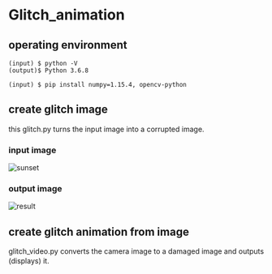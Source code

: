 # Glitch_animation

## operating environment  
```
(input) $ python -V
(output)$ Python 3.6.8

(input) $ pip install numpy=1.15.4, opencv-python
```

## create glitch image

this glitch.py turns the input image into a corrupted image.    
### input image  
![sunset](https://user-images.githubusercontent.com/55595081/78325182-e3384b80-75b1-11ea-9e16-e78a97991de9.jpg) 
### output image  
![result](https://user-images.githubusercontent.com/55595081/78325184-e6333c00-75b1-11ea-936e-737ec1e760ef.jpg)

## create glitch animation from image

glitch_video.py converts the camera image to a damaged image and outputs (displays) it.　　

